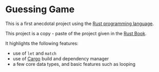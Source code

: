 # Guessing Game

This is a first anecdotal project using the [Rust programming language](https://www.rust-lang.org/).

This project is a copy - paste of the project given in the [Rust Book](https://doc.rust-lang.org/book/title-page.html).

It highlights the following features:

- use of `let` and `match`
- use of [Cargo](https://crates.io/) build and dependency manager
- a few core data types, and basic features such as looping